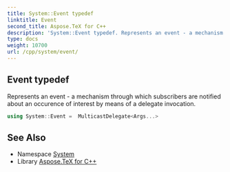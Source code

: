 ```yaml
---
title: System::Event typedef
linktitle: Event
second_title: Aspose.TeX for C++
description: 'System::Event typedef. Represents an event - a mechanism through which subscribers are notified about an occurence of interest by means of a delegate invocation in C++.'
type: docs
weight: 10700
url: /cpp/system/event/
---
```

## Event typedef


Represents an event - a mechanism through which subscribers are notified about an occurence of interest by means of a delegate invocation.

```cpp
using System::Event =  MulticastDelegate<Args...>
```


## See Also

* Namespace [System](../)
* Library [Aspose.TeX for C++](../../)

